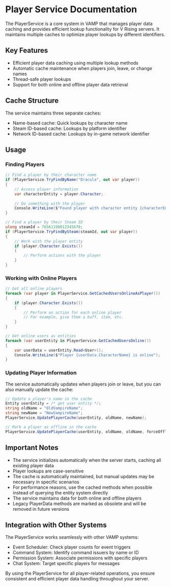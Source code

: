 # Player Service Documentation

The PlayerService is a core system in VAMP that manages player data caching and provides efficient lookup functionality for V Rising servers. It maintains multiple caches to optimize player lookups by different identifiers.

## Key Features 

- Efficient player data caching using multiple lookup methods
- Automatic cache maintenance when players join, leave, or change names
- Thread-safe player lookups
- Support for both online and offline player data retrieval

## Cache Structure
The service maintains three separate caches:

- Name-based cache: Quick lookups by character name
- Steam ID-based cache: Lookups by platform identifier
- Network ID-based cache: Lookups by in-game network identifier

## Usage
### Finding Players
```csharp
// Find a player by their character name
if (PlayerService.TryFindByName("Dracula", out var player))
{
    // Access player information
    var characterEntity = player.Character;
    
    // Do something with the player
    Console.WriteLine($"Found player with character entity {characterEntity}");
}

// Find a player by their Steam ID
ulong steamId = 76561198012345678;
if (PlayerService.TryFindBySteam(steamId, out var player))
{
    // Work with the player entity
    if (player.Character.Exists())
    {
        // Perform actions with the player
    }
}
```

### Working with Online Players
```csharp
// Get all online players
foreach (var player in PlayerService.GetCachedUsersOnlineAsPlayer())
{
    if (player.Character.Exists())
    {
        // Perform an action for each online player
        // For example, give them a buff, item, etc.
    }
}

// Get online users as entities
foreach (var userEntity in PlayerService.GetCachedUsersOnline())
{
    var userData = userEntity.Read<User>();
    Console.WriteLine($"Player {userData.CharacterName} is online");
}
```

### Updating Player Information
The service automatically updates when players join or leave, but you can also manually update the cache:
```csharp
// Update a player's name in the cache
Entity userEntity = /* get user entity */;
string oldName = "OldVampireName";
string newName = "NewVampireName";
PlayerService.UpdatePlayerCache(userEntity, oldName, newName);

// Mark a player as offline in the cache
PlayerService.UpdatePlayerCache(userEntity, oldName, oldName, forceOffline: true);
```

## Important Notes
- The service initializes automatically when the server starts, caching all existing player data
- Player lookups are case-sensitive
- The cache is automatically maintained, but manual updates may be necessary in specific scenarios
- For performance reasons, use the cached methods when possible instead of querying the entity system directly
- The service maintains data for both online and offline players
- Legacy PlayerData methods are marked as obsolete and will be removed in future versions

## Integration with Other Systems
The PlayerService works seamlessly with other VAMP systems:

- Event Scheduler: Check player counts for event triggers
- Command System: Identify command issuers by name or ID
- Permission System: Associate permissions with specific players
- Chat System: Target specific players for messages
  
By using the PlayerService for all player-related operations, you ensure consistent and efficient player data handling throughout your server.